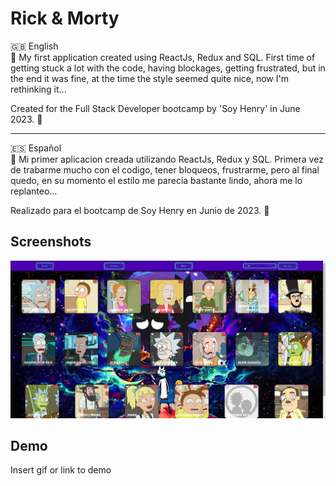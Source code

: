 # Rick & Morty

🇬🇧 English  
📖 My first application created using ReactJs, Redux and SQL. First time of getting stuck a lot with the code, having blockages, getting frustrated, but in the end it was fine, at the time the style seemed quite nice, now I'm rethinking it...

Created for the Full Stack Developer bootcamp by 'Soy Henry' in June 2023. 🚀

---

🇪🇸 Español  
📖 Mi primer aplicacion creada utilizando ReactJs, Redux y SQL. Primera vez de trabarme mucho con el codigo, tener bloqueos, frustrarme, pero al final quedo, en su momento el estilo me parecia bastante lindo, ahora me lo replanteo...

Realizado para el bootcamp de Soy Henry en Junio de 2023. 🚀


## Screenshots

![App Screenshot](https://github.com/JoaquinHAcosta/proyectorym/blob/master/project-rym.png)


## Demo

Insert gif or link to demo

